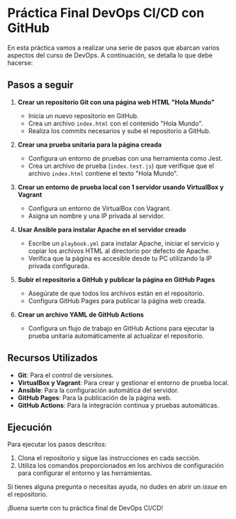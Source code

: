 # Práctica Final DevOps CI/CD con GitHub

En esta práctica vamos a realizar una serie de pasos que abarcan varios aspectos del curso de DevOps. A continuación, se detalla lo que debe hacerse:

## Pasos a seguir

1. **Crear un repositorio Git con una página web HTML "Hola Mundo"**

   - Inicia un nuevo repositorio en GitHub.
   - Crea un archivo `index.html` con el contenido "Hola Mundo".
   - Realiza los commits necesarios y sube el repositorio a GitHub.

2. **Crear una prueba unitaria para la página creada**

   - Configura un entorno de pruebas con una herramienta como Jest.
   - Crea un archivo de prueba (`index.test.js`) que verifique que el archivo `index.html` contiene el texto "Hola Mundo".

3. **Crear un entorno de prueba local con 1 servidor usando VirtualBox y Vagrant**

   - Configura un entorno de VirtualBox con Vagrant.
   - Asigna un nombre y una IP privada al servidor.

4. **Usar Ansible para instalar Apache en el servidor creado**

   - Escribe un `playbook.yml` para instalar Apache, iniciar el servicio y copiar los archivos HTML al directorio por defecto de Apache.
   - Verifica que la página es accesible desde tu PC utilizando la IP privada configurada.

5. **Subir el repositorio a GitHub y publicar la página en GitHub Pages**

   - Asegúrate de que todos los archivos están en el repositorio.
   - Configura GitHub Pages para publicar la página web creada.

6. **Crear un archivo YAML de GitHub Actions**

   - Configura un flujo de trabajo en GitHub Actions para ejecutar la prueba unitaria automáticamente al actualizar el repositorio.

## Recursos Utilizados

- **Git**: Para el control de versiones.
- **VirtualBox y Vagrant**: Para crear y gestionar el entorno de prueba local.
- **Ansible**: Para la configuración automática del servidor.
- **GitHub Pages**: Para la publicación de la página web.
- **GitHub Actions**: Para la integración continua y pruebas automáticas.

## Ejecución

Para ejecutar los pasos descritos:

1. Clona el repositorio y sigue las instrucciones en cada sección.
2. Utiliza los comandos proporcionados en los archivos de configuración para configurar el entorno y las herramientas.

Si tienes alguna pregunta o necesitas ayuda, no dudes en abrir un *issue* en el repositorio.

¡Buena suerte con tu práctica final de DevOps CI/CD!

